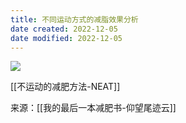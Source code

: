 ```yaml
---
title: 不同运动方式的减脂效果分析
date created: 2022-12-05
date modified: 2022-12-05
---
```


![](https://img.oldwinter.top/20221205230432.png)  

[[不运动的减肥方法-NEAT]]

来源：[[我的最后一本减肥书-仰望尾迹云]]
